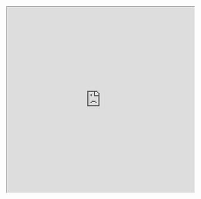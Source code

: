 <iframe
    src="https://mozilla.github.io/pdf.js/web/viewer.html?file=https://raw.githubusercontent.com/fortierq/cours/main/sql/cours/3_groupby/groupby.pdf#zoom=page-fit&pagemode=none"
    height=500 width=100% allowfullscreen></iframe>